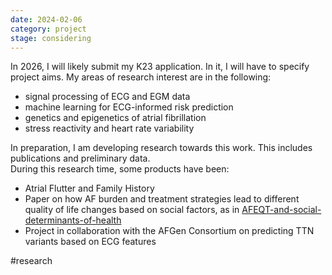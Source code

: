 ```yaml
---
date: 2024-02-06
category: project
stage: considering
---
```


In 2026, I will likely submit my K23 application. 
In it, I will have to specify project aims. My areas of research interest are in the following:

- signal processing of ECG and EGM data
- machine learning for ECG-informed risk prediction
- genetics and epigenetics of atrial fibrillation
- stress reactivity and heart rate variability

In preparation, I am developing research towards this work. 
This includes publications and preliminary data.  
During this research time, some products have been:

- Atrial Flutter and Family History 
- Paper on how AF burden and treatment strategies lead to different quality of life changes based on social factors, as in [AFEQT-and-social-determinants-of-health](AFEQT-and-social-determinants-of-health.md)
- Project in collaboration with the AFGen Consortium on predicting TTN variants based on ECG  features

#research 

